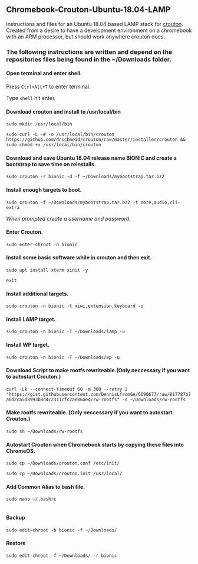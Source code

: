 ## Chromebook-Crouton-Ubuntu-18.04-LAMP
Instructions and files for an Ubuntu 18.04 based LAMP stack for [crouton](https://github.com/dnschneid/crouton).
Created from a desire to have a development environment on a chromebook with an ARM processor, but should work anywhere crouton does.

### The following instructions are written and depend on the repositories files being found in the ~/Downloads folder.

#### Open terminal and enter shell.

Press `Ctrl+Alt+T` to enter terminal.

Type `shell` hit enter.

#### Download crouton and install to /usr/local/bin

`sudo mkdir /usr/local/bin`

`sudo curl -L -# -o /usr/local/bin/crouton https://github.com/dnschneid/crouton/raw/master/installer/crouton && sudo chmod +x /usr/local/bin/crouton`

#### Download and save Ubuntu 18.04 release name BIONIC and create a bootstrap to save time on reinstalls.

`sudo crouton -r bionic -d -f ~/Downloads/mybootstrap.tar.bz2`

#### Install enough targets to boot.

`sudo crouton -f ~/Downloads/mybootstrap.tar.bz2 -t core,audio,cli-extra`

*When prompted create a username and password.*

#### Enter Crouton.
`sudo enter-chroot -n bionic`

#### Install some basic software while in crouton and then exit.
`sudo apt install xterm xinit -y`

`exit`

#### Install additional targets.
`sudo crouton -n bionic -t xiwi,extension,keyboard -u`

#### Install LAMP target.

`sudo crouton -n bionic -T ~/Downloads/lamp -u`

#### Install WP target.

`sudo crouton -n bionic -T ~/Downloads/wp -u`

#### Download Script to make rootfs rewriteable.(Only neccessary if you want to autostart Crouton.)

`curl -Lk --connect-timeout 60 -m 300 --retry 2 "https://gist.githubusercontent.com/DennisLfromGA/6690677/raw/817787b7a6d2ca5d8993b8d4c2311cfc2ae86ae4/rw-rootfs" -o ~/Downloads/rw-rootfs`

#### Make rootfs rewriteable. (Only neccessary if you want to autostart Crouton.)

`sudo sh ~/Downloads/rw-rootfs`

#### Autostart Crouton when Chromebook starts by copying these files into ChromeOS.

`sudo cp ~/Downloads/crouton.conf /etc/init/`

`sudo cp ~/Downloads/crouton.init /usr/local/`

#### Add Common Alias to bash file.
`sudo nano ~/.bashrc`
```alias bionic="sudo enter-chroot -n bionic"
```

#### Backup

`sudo edit-chroot -b bionic -f ~/Downloads/`

#### Restore
`sudo edit-chroot -f ~/Downloads/ -r bionic`


